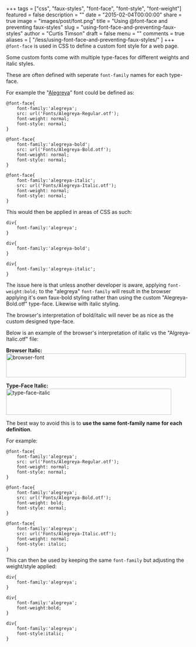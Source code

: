 +++
tags = ["css", "faux-styles", "font-face", "font-style", "font-weight"]
featured = false
description = ""
date = "2015-02-04T00:00:00"
share = true
image = "images/post/font.png"
title = "Using @font-face and preventing faux-styles"
slug = "using-font-face-and-preventing-faux-styles"
author = "Curtis Timson"
draft = false
menu = ""
comments = true
aliases = [
    "/less/using-font-face-and-preventing-faux-styles/"
]
+++
`@font-face` is used in CSS to define a custom font style for a web page.

Some custom fonts come with multiple type-faces for different weights and italic styles.

These are often defined with seperate `font-family` names for each type-face.

For example the "<a href="http://www.fontsquirrel.com/fonts/alegreya">Alegreya</a>" font could be defined as:

    @font-face{
        font-family:'alegreya';
        src: url('Fonts/Alegreya-Regular.otf');
    	font-weight: normal;
    	font-style: normal;
    }

    @font-face{
        font-family:'alegreya-bold';
        src: url('Fonts/Alegreya-Bold.otf');
    	font-weight: normal;
    	font-style: normal;
    }

    @font-face{
        font-family:'alegreya-italic';
        src: url('Fonts/Alegreya-Italic.otf');
    	font-weight: normal;
    	font-style: normal;
    }

This would then be applied in areas of CSS as such:

    div{
        font-family:'alegreya';
    }

    div{
        font-family:'alegreya-bold';
    }

    div{
        font-family:'alegreya-italic';
    }

The issue here is that unless another developer is aware, applying `font-weight:bold;` to the "alegreya" `font-family` will result in the browser applying it's own faux-bold styling rather than using the custom "Alegreya-Bold.otf" type-face. Likewise with italic styling.

The browser's interpretation of bold/italic will never be as nice as the custom designed type-face.

Below is an example of the browser's interpretation of italic vs the "Algreya-Italic.otf" file:

<strong>Browser Italic:</strong>
<img src="../../../images/post/browser-font.jpg" alt="browser-font" width="490" height="65" class="alignnone size-full wp-image-171" />

<strong>Type-Face Italic:</strong>
<img src="../../../images/post/type-face-italic.jpg" alt="type-face-italic" width="450" height="71" class="alignnone size-full wp-image-172" />

The best way to avoid this is to <strong>use the same font-family name for each definition</strong>.

For example:

    @font-face{
        font-family:'alegreya';
        src: url('Fonts/Alegreya-Regular.otf');
    	font-weight: normal;
    	font-style: normal;
    }

    @font-face{
        font-family:'alegreya';
        src: url('Fonts/Alegreya-Bold.otf');
    	font-weight: bold;
    	font-style: normal;
    }

    @font-face{
        font-family:'alegreya';
        src: url('Fonts/Alegreya-Italic.otf');
    	font-weight: normal;
    	font-style: italic;
    }

This can then be used by keeping the same `font-family` but adjusting the weight/style applied:

    div{
        font-family:'alegreya';
    }

    div{
        font-family:'alegreya';
        font-weight:bold;
    }

    div{
        font-family:'alegreya';
        font-style:italic;
    }
